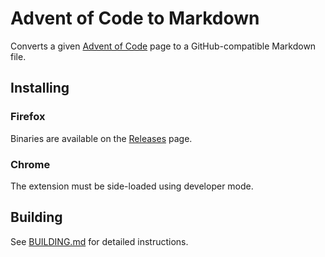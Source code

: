 # Advent of Code to Markdown
Converts a given [Advent of Code](https://adventofcode.com) page to a
GitHub-compatible Markdown file.

## Installing

### Firefox

Binaries are available on the [Releases](https://github.com/kfarnung/aoc-to-markdown/releases) page.

### Chrome

The extension must be side-loaded using developer mode.

## Building

See [BUILDING.md](BUILDING.md) for detailed instructions.
